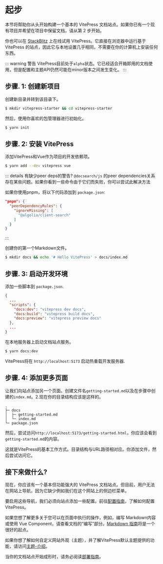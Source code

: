 # 起步

本节将帮助你从头开始构建一个基本的 VitePress 文档站点。如果你已有一个现有项目并希望在项目中保留文档，请从第 2 步开始。

你也可以在 [StackBlitz](https://vitepress.new/) 上在线试用 VitePress。它直接在浏览器中运行基于 VitePress 的站点，因此它与本地设置几乎相同，不需要在你的计算机上安装任何东西。

::: warning 警告
VitePress目前处于`alpha`状态。它已经适合开箱即用的文档使用，但是配置和主题API仍然可能在minor版本之间发生变化。
:::

## 步骤. 1: 创建新项目

创建新目录并转到该目录下。

```sh
$ mkdir vitepress-starter && cd vitepress-starter
```

然后，使用你喜欢的包管理器进行初始化。

```sh
$ yarn init
```

## 步骤. 2: 安装 VitePress

添加VitePress和Vue作为项目的开发依赖项。

```sh
$ yarn add --dev vitepress vue
```

::: details 有缺少peer deps的警告?
`@docsearch/js` 的peer dependencies关系存在某些问题。如果你看到一些命令由于它们而失败，你可以尝试此解决方法

如果你使用pnpm，将以下代码添加到 `package.json`:

```json
"pnpm": {
  "peerDependencyRules": {
    "ignoreMissing": [
      "@algolia/client-search"
    ]
  }
}
```

:::

创建你的第一个Markdown文件。

```sh
$ mkdir docs && echo '# Hello VitePress' > docs/index.md
```

## 步骤. 3: 启动开发环境

添加一些脚本到 `package.json`.

```json
{
  ...
  "scripts": {
    "docs:dev": "vitepress dev docs",
    "docs:build": "vitepress build docs",
    "docs:preview": "vitepress preview docs"
  },
  ...
}
```

在本地服务器上启动文档站点服务。

```sh
$ yarn docs:dev
```

VitePress将在 `http://localhost:5173` 启动热重载开发服务器.

## 步骤. 4: 添加更多页面

让我们向站点添加另一个页面。创建文件名`getting-started.md`以及在步骤中创建的`index.md`。2.现在你的目录结构应该是这样的。

```
.
├─ docs
│  ├─ getting-started.md
│  └─ index.md
└─ package.json
```

然后，尝试访问`http://localhost:5173/getting-started.html`，你应该会看到`getting-started.md`的内容。

这就是VitePress的基本工作方式。目录结构与URL路径相对应。你添加文件，然后尝试访问它。

## 接下来做什么?

现在，你应该有一个基本但功能强大的 VitePress 文档站点。但目前，用户无法在网站上导航，因为它缺少例如我们在这个网站上的侧边栏菜单。

要启用这些导航，我们必须向站点添加一些配置。前往[配置指南](./configuration)，了解如何配置 VitePress。

如果您想了解更多关于您可以在页面中执行的操作，例如，编写 Markdown内容或使用 Vue Component，请查看文档的“编写”部分。[Markdown 指南](./markdown)将是一个很好的起点。

如果你想了解如何自定义网站外观（主题），并了解VitePress默认主题提供的功能，请访问[主题-介绍](./theme-introduction)。

当你的文档站点开始成形时，请务必阅读[部署指南](./deploying)。
